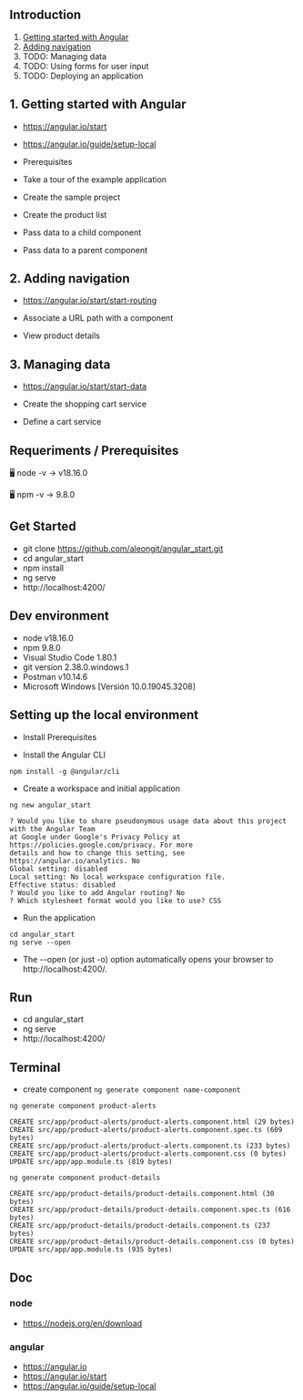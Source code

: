 ## Introduction

1. [Getting started with Angular](#1-getting-started-with-angular)
2. [Adding navigation](#2-adding-navigation)
3. TODO: Managing data
4. TODO: Using forms for user input
5. TODO: Deploying an application



## 1. Getting started with Angular
- https://angular.io/start
- https://angular.io/guide/setup-local

- Prerequisites
- Take a tour of the example application
- Create the sample project
- Create the product list
- Pass data to a child component
- Pass data to a parent component


## 2. Adding navigation
- https://angular.io/start/start-routing

- Associate a URL path with a component
- View product details


## 3. Managing data
- https://angular.io/start/start-data

- Create the shopping cart service
- Define a cart service



## Requeriments / Prerequisites

🖥️ node -v
→ v18.16.0

🖥️ npm -v
→ 9.8.0



## Get Started

- git clone https://github.com/aleongit/angular_start.git
- cd angular_start
- npm install
- ng serve
- http://localhost:4200/



## Dev environment

- node v18.16.0
- npm 9.8.0
- Visual Studio Code 1.80.1
- git version 2.38.0.windows.1
- Postman v10.14.6
- Microsoft Windows [Versión 10.0.19045.3208]




## Setting up the local environment

- Install Prerequisites

- Install the Angular CLI
```
npm install -g @angular/cli
```

- Create a workspace and initial application
```
ng new angular_start
```
```
? Would you like to share pseudonymous usage data about this project with the Angular Team
at Google under Google's Privacy Policy at https://policies.google.com/privacy. For more
details and how to change this setting, see https://angular.io/analytics. No
Global setting: disabled
Local setting: No local workspace configuration file.
Effective status: disabled
? Would you like to add Angular routing? No
? Which stylesheet format would you like to use? CSS
```

- Run the application
```
cd angular_start
ng serve --open
```
- The --open (or just -o) option automatically opens your browser to http://localhost:4200/.



## Run

- cd angular_start
- ng serve
- http://localhost:4200/



## Terminal

- create component `ng generate component name-component`
```
ng generate component product-alerts

CREATE src/app/product-alerts/product-alerts.component.html (29 bytes)
CREATE src/app/product-alerts/product-alerts.component.spec.ts (609 bytes)
CREATE src/app/product-alerts/product-alerts.component.ts (233 bytes)
CREATE src/app/product-alerts/product-alerts.component.css (0 bytes)
UPDATE src/app/app.module.ts (819 bytes)
```
```
ng generate component product-details

CREATE src/app/product-details/product-details.component.html (30 bytes)
CREATE src/app/product-details/product-details.component.spec.ts (616 bytes)
CREATE src/app/product-details/product-details.component.ts (237 bytes)
CREATE src/app/product-details/product-details.component.css (0 bytes)
UPDATE src/app/app.module.ts (935 bytes)
```



## Doc

### node
- https://nodejs.org/en/download


### angular
- https://angular.io
- https://angular.io/start
- https://angular.io/guide/setup-local

